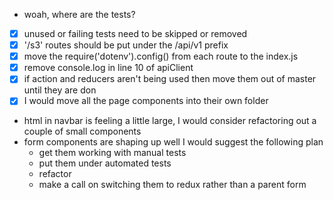 - woah, where are the tests?
- [x] unused or failing tests need to be skipped or removed
- [x] '/s3' routes should be put under the /api/v1 prefix
- [x] move the require('dotenv').config() from each route to the index.js
- [x] remove console.log in line 10 of apiClient
- [x] if action and reducers aren't being used then move them out of master until they are don
- [x] I would move all the page components into their own folder
- html in navbar is feeling a little large, I would consider refactoring out a couple of small components
- form components are shaping up well I would suggest the following plan
  - get them working with manual tests
  - put them under automated tests
  - refactor
  - make a call on switching them to redux rather than a parent form

